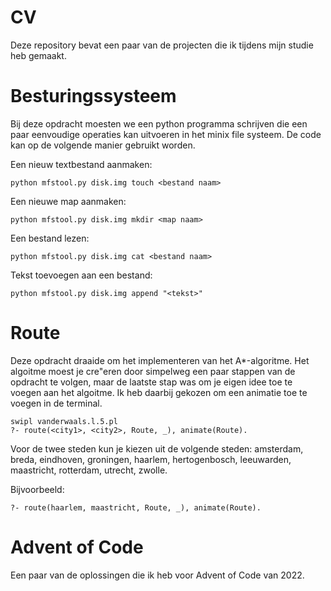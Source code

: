 # CV
Deze repository bevat een paar van de projecten die ik tijdens mijn studie heb gemaakt.

# Besturingssysteem
Bij deze opdracht moesten we een python programma schrijven die een paar eenvoudige operaties kan uitvoeren in het minix file systeem. De code kan op de volgende manier gebruikt worden.

Een nieuw textbestand aanmaken:
```
python mfstool.py disk.img touch <bestand naam>
```
Een nieuwe map aanmaken:
```
python mfstool.py disk.img mkdir <map naam>
```
Een bestand lezen:
```
python mfstool.py disk.img cat <bestand naam>
```
Tekst toevoegen aan een bestand:
```
python mfstool.py disk.img append "<tekst>"
```
# Route
Deze opdracht draaide om het implementeren van het A*-algoritme. Het algoitme moest je cre\"eren door simpelweg een paar stappen van de opdracht te volgen, maar de laatste stap was om je eigen idee toe te voegen aan het algoitme. Ik heb daarbij gekozen om een animatie toe te voegen in de terminal.

```
swipl vanderwaals.l.5.pl
?- route(<city1>, <city2>, Route, _), animate(Route).
```
Voor de twee steden kun je kiezen uit de volgende steden: amsterdam, breda, eindhoven, groningen, haarlem, hertogenbosch, leeuwarden, maastricht, rotterdam, utrecht, zwolle.

Bijvoorbeeld:
```
?- route(haarlem, maastricht, Route, _), animate(Route).
```
# Advent of Code

Een paar van de oplossingen die ik heb voor Advent of Code van 2022.
